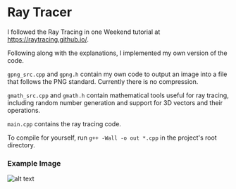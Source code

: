 # Ray Tracer

I followed the Ray Tracing in one Weekend tutorial at <https://raytracing.github.io/>.

Following along with the explanations, I implemented my own version of the code.

`gpng_src.cpp` and `gpng.h` contain my own code to output an image into a file that follows the PNG standard. Currently there is no compression.

`gmath_src.cpp` and `gmath.h` contain mathematical tools useful for ray tracing, including random number generation and support for 3D vectors and their operations.

`main.cpp` contains the ray tracing code.

To compile for yourself, run `g++ -Wall -o out *.cpp` in the project's root directory.

### Example Image
![alt text](https://github.com/suspicious-salmon/Ray-Tracing-in-One-Weekend/blob/master/cover_image.png?raw=true)

